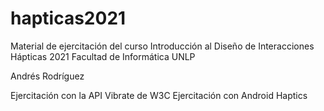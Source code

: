 # hapticas2021
Material de ejercitación del curso
Introducción al Diseño de Interacciones Hápticas 2021
Facultad de Informática UNLP

Andrés Rodríguez

Ejercitación con la API Vibrate de W3C
Ejercitación con Android Haptics
